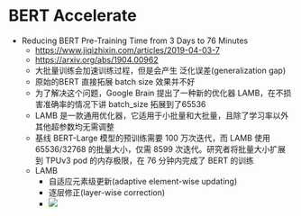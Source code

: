 # BERT Accelerate

+ Reducing BERT Pre-Training Time from 3 Days to 76 Minutes
  + https://www.jiqizhixin.com/articles/2019-04-03-7
  + https://arxiv.org/abs/1904.00962
  + 大批量训练会加速训练过程，但是会产生 泛化误差(generalization gap)
  + 原始的BERT 直接拓展 batch size 效果并不好
  + 为了解决这个问题，Google Brain 提出了一种新的优化器 LAMB，在不损害准确率的情况下讲 batch_size 拓展到了65536
  + LAMB 是一款通用优化器，它适用于小批量和大批量，且除了学习率以外其他超参数均无需调整
  + 基线 BERT-Large 模型的预训练需要 100 万次迭代，而 LAMB 使用 65536/32768 的批量大小，仅需 8599 次迭代。研究者将批量大小扩展到 TPUv3 pod 的内存极限，在 76 分钟内完成了 BERT 的训练
  + LAMB
    + 自适应元素级更新(adaptive element-wise updating)
    + 逐层修正(layer-wise correction)
    + ![](https://ws2.sinaimg.cn/large/006tNc79ly1g2so6yohzaj30ly0hgq72.jpg)

